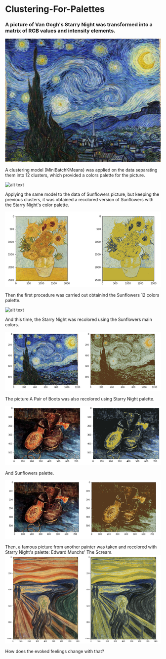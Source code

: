 # Clustering-For-Palettes #

### A picture of Van Gogh's Starry Night was transformed into a matrix of RGB values and intensity elements. ###

![alt text](https://github.com/HK-ami/Clustering-For-Palettes/blob/main/VanGogh1.jpg)

A clustering model (MiniBatchKMeans) was applied on the data separating them into 12 clusters, which provided a colors palette for the picture.

![alt text](https://github.com/HK-ami/Clustering-For-Palettes/blob/main/Palette_Starry.png)

Applying the same model to the data of Sunflowers picture, but keeping the previous clusters, it was obtained a recolored version of Sunflowers with the Starry Night's color palette.

![alt text](https://github.com/HK-ami/Clustering-For-Palettes/blob/main/Sunflowers_1_2.png)

Then the first procedure was carried out obtainind the Sunflowers 12 colors palette.

![alt text](https://github.com/HK-ami/Clustering-For-Palettes/blob/main/Pallette_Sun.png)

And this time, the Starry Night was recolored using the Sunflowers main colors.

![alt text](https://github.com/HK-ami/Clustering-For-Palettes/blob/main/Starry_1_2.png)

The picture A Pair of Boots was also recolored using Starry Night palette.

![alt text](https://github.com/HK-ami/Clustering-For-Palettes/blob/main/Boots_Starry.png)

And Sunflowers palette.

![alt text](https://github.com/HK-ami/Clustering-For-Palettes/blob/main/Boots_Sun.png)

Then, a famous picture from another painter was taken and recolored with Starry Night's palette: Edward Munchs' The Scream.
![alt text](https://github.com/HK-ami/Clustering-For-Palettes/blob/main/Scream_Starry.png)

How does the evoked feelings change with that?
